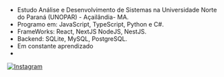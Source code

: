 * Estudo Análise e Desenvolvimento de Sistemas na Universidade Norte do Paraná (UNOPAR) - Açailândia- MA.
* Programo em: JavaScript, TypeScript, Python e C#. 
* FrameWorks: React, NextJS NodeJS, NestJS.
* Backend: SQLite, MySQL, PostgreSQL.
* Em constante aprendizado
* 
 [![Instagram](https://img.shields.io/badge/Instagram-%23E4405F.svg?logo=Instagram&logoColor=white)](https://instagram.com/gusttavodsl)
